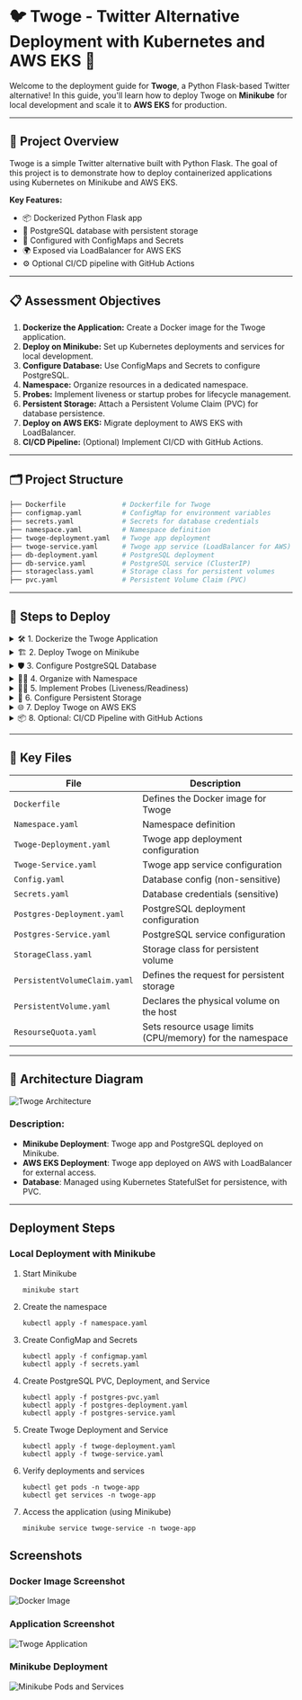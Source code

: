 
# 🐦 Twoge - Twitter Alternative Deployment with Kubernetes and AWS EKS 🚀

Welcome to the deployment guide for **Twoge**, a Python Flask-based Twitter alternative! In this guide, you'll learn how to deploy Twoge on **Minikube** for local development and scale it to **AWS EKS** for production.

---

## 🚀 Project Overview

Twoge is a simple Twitter alternative built with Python Flask. The goal of this project is to demonstrate how to deploy containerized applications using Kubernetes on Minikube and AWS EKS.

**Key Features:**
- 📦 Dockerized Python Flask app
- 🐘 PostgreSQL database with persistent storage
- 🔐 Configured with ConfigMaps and Secrets
- 🌍 Exposed via LoadBalancer for AWS EKS
- ⚙️ Optional CI/CD pipeline with GitHub Actions

---

## 📋 Assessment Objectives
1. **Dockerize the Application:** Create a Docker image for the Twoge application.
2. **Deploy on Minikube:** Set up Kubernetes deployments and services for local development.
3. **Configure Database:** Use ConfigMaps and Secrets to configure PostgreSQL.
4. **Namespace:** Organize resources in a dedicated namespace.
5. **Probes:** Implement liveness or startup probes for lifecycle management.
6. **Persistent Storage:** Attach a Persistent Volume Claim (PVC) for database persistence.
7. **Deploy on AWS EKS:** Migrate deployment to AWS EKS with LoadBalancer.
8. **CI/CD Pipeline:** (Optional) Implement CI/CD with GitHub Actions.

---

## 🗂️ Project Structure

```bash
├── Dockerfile              # Dockerfile for Twoge
├── configmap.yaml          # ConfigMap for environment variables
├── secrets.yaml            # Secrets for database credentials
├── namespace.yaml          # Namespace definition
├── twoge-deployment.yaml   # Twoge app deployment
├── twoge-service.yaml      # Twoge app service (LoadBalancer for AWS)
├── db-deployment.yaml      # PostgreSQL deployment
├── db-service.yaml         # PostgreSQL service (ClusterIP)
├── storageclass.yaml       # Storage class for persistent volumes
├── pvc.yaml                # Persistent Volume Claim (PVC)
```

---

## 🚧 Steps to Deploy

<details>
  <summary>🛠️ 1. Dockerize the Twoge Application</summary>
  
- Create a `Dockerfile` for the Twoge Flask application.
- Build the Docker image using:
  ```bash
  docker build -t twoge-app .
  ```

</details>

<details>
  <summary>🏗️ 2. Deploy Twoge on Minikube</summary>

- Write deployment and service YAML files for the application and database.
- Apply the configuration:
  ```bash
  kubectl apply -f namespace.yaml
  kubectl apply -f configmap.yaml
  kubectl apply -f secrets.yaml
  kubectl apply -f db-deployment.yaml
  kubectl apply -f db-service.yaml
  kubectl apply -f twoge-deployment.yaml
  kubectl apply -f twoge-service.yaml
  ```
  
</details>

<details>
  <summary>🛡️ 3. Configure PostgreSQL Database</summary>

- Store PostgreSQL credentials in Kubernetes Secrets:
  ```yaml
  # secrets.yaml
  apiVersion: v1
  kind: Secret
  metadata:
	name: twoge-secrets
	namespace: jose
  type: Opaque
  data:
	POSTGRES_PASSWORD: cGFzc3dvcmQ=   # base64-encoded "password"
	POSTGRES_USER: dHdvZ2U=           # base64-encoded "twoge"
	POSTGRES_DB: dHdvZ2U=             # base64-encoded "twoge"
  ```

</details>

<details>
  <summary>🧑‍💻 4. Organize with Namespace</summary>

- Use `namespace.yaml` to define a namespace for Twoge:
  ```yaml
  # namespace.yaml
  apiVersion: v1
  kind: Namespace
  metadata:
	name: jose
  ```

</details>

<details>
  <summary>👨‍⚕️ 5. Implement Probes (Liveness/Readiness)</summary>

- Implement a probe in your Twoge deployment YAML file:
  ```yaml
  livenessProbe:
	httpGet:
	  path: /
	  port: 80
	initialDelaySeconds: 5
	periodSeconds: 5
	timeoutSeconds: 10
  ```

</details>

<details>
  <summary>💾 6. Configure Persistent Storage</summary>

- Use Persistent Volume Claims (PVC) to persist PostgreSQL data:
  ```yaml
  # pvc.yaml
  apiVersion: v1
  kind: PersistentVolumeClaim
  metadata:
	name: twoge-pvc
	namespace: jose
  spec:
	accessModes:
	  - ReadWriteOnce
	resources:
	  requests:
		storage: 1Gi
  ```

</details>

<details>
  <summary>🌐 7. Deploy Twoge on AWS EKS</summary>

- After configuring AWS EKS, migrate the deployment to the cloud.
- Change the service type to `LoadBalancer` for public access:
  ```yaml
  # twoge-service.yaml
  apiVersion: v1
  kind: Service
  metadata:
	name: twoge-service
	namespace: jose
  spec:
	selector:
	  app: twoge
	ports:
	  - protocol: TCP
		port: 80
		targetPort: 80
	type: LoadBalancer
  ```

</details>

<details>
  <summary>📦 8. Optional: CI/CD Pipeline with GitHub Actions</summary>

- Automate your deployments using GitHub Actions for CI/CD.
  
</details>

---

## 📑 Key Files

| File                        | Description |
|-----------------------------|-------------|
| `Dockerfile`                | Defines the Docker image for Twoge |
| `Namespace.yaml`            | Namespace definition |
| `Twoge-Deployment.yaml`     | Twoge app deployment configuration |
| `Twoge-Service.yaml`        | Twoge app service configuration |
| `Config.yaml`               | Database config (non-sensitive) |
| `Secrets.yaml`              | Database credentials (sensitive) |
| `Postgres-Deployment.yaml` | PostgreSQL deployment configuration |
| `Postgres-Service.yaml`    | PostgreSQL service configuration |
| `StorageClass.yaml`        | Storage class for persistent volume |
| `PersistentVolumeClaim.yaml`| Defines the request for persistent storage |
| `PersistentVolume.yaml`     | Declares the physical volume on the host |
| `ResourseQuota.yaml`        | Sets resource usage limits (CPU/memory) for the namespace |

---

## 🎯 Architecture Diagram

![Twoge Architecture](https://i.imgur.com/opBTkrY.png)


### Description:
- **Minikube Deployment**: Twoge app and PostgreSQL deployed on Minikube.
- **AWS EKS Deployment**: Twoge app deployed on AWS with LoadBalancer for external access.
- **Database**: Managed using Kubernetes StatefulSet for persistence, with PVC.

---

## Deployment Steps 

### Local Deployment with Minikube

1. Start Minikube

   ```
   minikube start
   ```

2. Create the namespace

   ```
   kubectl apply -f namespace.yaml
   ```

3. Create ConfigMap and Secrets

   ```
   kubectl apply -f configmap.yaml
   kubectl apply -f secrets.yaml
   ```

4. Create PostgreSQL PVC, Deployment, and Service

   ```
   kubectl apply -f postgres-pvc.yaml
   kubectl apply -f postgres-deployment.yaml
   kubectl apply -f postgres-service.yaml
   ```

5. Create Twoge Deployment and Service

   ```
   kubectl apply -f twoge-deployment.yaml
   kubectl apply -f twoge-service.yaml
   ```

6. Verify deployments and services

   ```
   kubectl get pods -n twoge-app
   kubectl get services -n twoge-app
   ```

7. Access the application (using Minikube)
   ```
   minikube service twoge-service -n twoge-app
   ```

## Screenshots

### Docker Image Screenshot

![Docker Image](https://imgur.com/dQYoe0I.png)

### Application Screenshot

![Twoge Application](https://imgur.com/9hPlEV5.png)

### Minikube Deployment

![Minikube Pods and Services](https://imgur.com/Nn5kRSL.png)
